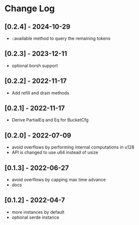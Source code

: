 # Change Log

## [0.2.4] - 2024-10-29
- ::available method to query the remaining tokens

## [0.2.3] - 2023-12-11
- optional borsh support

## [0.2.2] - 2022-11-17
- Add refill and drain methods

## [0.2.1] - 2022-11-17
- Derive PartialEq and Eq for BucketCfg

## [0.2.0] - 2022-07-09
- avoid overflows by performing internal computations in u128
- API is changed to use u64 instead of usize

## [0.1.3] - 2022-06-27
- avoid overflows by capping max time advance
- docs

## [0.1.2] - 2022-04-7
- more instances by default
- optional serde instance
